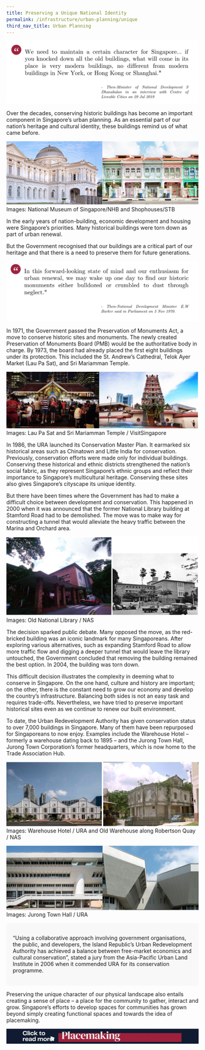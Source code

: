 ```yaml
---
title: Preserving a Unique National Identity
permalink: /infrastructure/urban-planning/unique
third_nav_title: Urban Planning
---
```

![Alt text for image on Isomer site](/images/infrastructure/urban-planning/up-18.png)

Over the decades, conserving historic buildings has become an important component in Singapore’s urban planning. As an essential part of our nation’s heritage and cultural identity, these buildings remind us of what came before.

![Alt text for image on Isomer site](/images/infrastructure/urban-planning/up-19.png)Images: National Museum of Singapore/NHB and Shophouses/STB

In the early years of nation-building, economic development and housing were Singapore’s priorities. Many historical buildings were torn down as part of urban renewal.

But the Government recognised that our buildings are a critical part of our heritage and that there is a need to preserve them for future generations.

![Alt text for image on Isomer site](/images/infrastructure/urban-planning/up-20.png)

In 1971, the Government passed the Preservation of Monuments Act, a move to conserve historic sites and monuments. The newly created Preservation of Monuments Board (PMB) would be the authoritative body in charge. By 1973, the board had already placed the first eight buildings under its protection. This included the St. Andrew’s Cathedral, Telok Ayer Market (Lau Pa Sat), and Sri Mariamman Temple.

![Alt text for image on Isomer site](/images/infrastructure/urban-planning/up-21.png)Images: Lau Pa Sat and Sri Mariamman Temple / VisitSingapore

In 1986, the URA launched its Conservation Master Plan. It earmarked six historical areas such as Chinatown and Little India for conservation. Previously, conservation efforts were made only for individual buildings. Conserving these historical and ethnic districts strengthened the nation’s social fabric, as they represent Singapore’s ethnic groups and reflect their importance to Singapore’s multicultural heritage. Conserving these sites also gives Singapore’s cityscape its unique identity.

But there have been times where the Government has had to make a difficult choice between development and conservation. This happened in 2000 when it was announced that the former National Library building at Stamford Road had to be demolished. The move was to make way for constructing a tunnel that would alleviate the heavy traffic between the Marina and Orchard area.

![Alt text for image on Isomer site](/images/infrastructure/urban-planning/up-22.png)Images: Old National Library / NAS

The decision sparked public debate. Many opposed the move, as the red-bricked building was an iconic landmark for many Singaporeans. After exploring various alternatives, such as expanding Stamford Road to allow more traffic flow and digging a deeper tunnel that would leave the library untouched, the Government concluded that removing the building remained the best option. In 2004, the building was torn down.

This difficult decision illustrates the complexity in deeming what to conserve in Singapore. On the one hand, culture and history are important; on the other, there is the constant need to grow our economy and develop the country’s infrastructure. Balancing both sides is not an easy task and requires trade-offs. Nevertheless, we have tried to preserve important historical sites even as we continue to renew our built environment.

To date, the Urban Redevelopment Authority has given conservation status to over 7,000 buildings in Singapore. Many of them have been repurposed for Singaporeans to now enjoy. Examples include the Warehouse Hotel – formerly a warehouse dating back to 1895 – and the Jurong Town Hall, Jurong Town Corporation’s former headquarters, which is now home to the Trade Association Hub.

![Alt text for image on Isomer site](/images/infrastructure/urban-planning/up-23.png)Images: Warehouse Hotel / URA and Old Warehouse along Robertson Quay / NAS

![Alt text for image on Isomer site](/images/infrastructure/urban-planning/up-24.png)Images: Jurong Town Hall / URA

<div style="border:0px solid #0505f8;background-color:#f8f8f8;padding:1.2em;">
<p>“Using a collaborative approach involving government organisations, the public, and developers, the Island Republic’s Urban Redevelopment Authority has achieved a balance between free-market economics and cultural conservation”, stated a jury from the Asia-Pacific Urban Land Institute in 2006 when it commended URA for its conservation programme. </p> 
</div>

Preserving the unique character of our physical landscape also entails creating a sense of place – a place for the community to gather, interact and grow. Singapore’s efforts to develop spaces for communities has grown beyond simply creating functional spaces and towards the idea of placemaking.

[![Alt text for image on Isomer site](/images/infrastructure/urban-planning/up-placemake.gif)]()